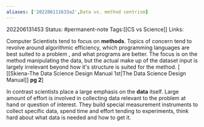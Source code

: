 ```yaml
---
aliases: ['202206111633a2',Data vs. method centrism]
---
```

202206131453
Status: #permanent-note 
Tags:[[CS vs Science]] 
Links:

Computer Scientists tend to focus on **methods**. Topics of concern tend to revolve around algorithmic efficiency, which programming languages are best suited to a problem , and what programs are better. The focus is on the method manipulating the data, but the actual make up of the dataset input is largely irrelevant beyond how it's structure is suited for the method. [ [[Skiena-The Data Science  Design Manual 1st|The Data Science Design Manual]] **pg 2**]

In contrast scientists place a large emphasis on the **data** itself. Large amount of effort is involved in collecting data relevant to the problem at hand or question of interest. They build special measurement instruments to collect specific data, spend time and effort tending to experiments,  think hard about what data is needed and how to get it.

